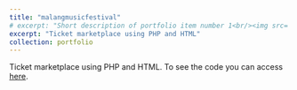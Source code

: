 ```yaml
---
title: "malangmusicfestival"
# excerpt: "Short description of portfolio item number 1<br/><img src='/images/500x300.png'>"
excerpt: "Ticket marketplace using PHP and HTML"
collection: portfolio
---
```


Ticket marketplace using PHP and HTML. To see the code you can access [here](https://github.com/rizalmaulanaa/malangmusicfestival).
